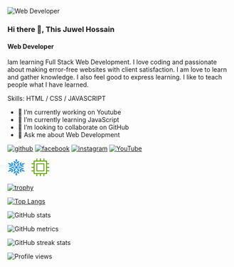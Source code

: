 ![Web Developer](https://scontent.fdac142-1.fna.fbcdn.net/v/t39.30808-6/273534581_1284874418687523_4801038903075007833_n.jpg?_nc_cat=102&cb=99be929b-59f725be&ccb=1-7&_nc_sid=e3f864&_nc_ohc=bzHtbd9xUasAX_69I5K&_nc_ht=scontent.fdac142-1.fna&oh=00_AfD67ViXswPmW_hsSGgiThzQIjdr040FbGE2_5EDNxaCiw&oe=64D23419)

### Hi there 👋, This Juwel Hossain
#### Web Developer


Iam learning Full Stack Web Development. I love coding and passionate about making error-free websites with client satisfaction. I am love to learn and gather knowledge. I also feel good to express learning. I like to teach people what I have learned. 

Skills: HTML / CSS / JAVASCRIPT

- 🔭 I’m currently working on Youtube 
- 🌱 I’m currently learning JavaScript 
- 👯 I’m looking to collaborate on GitHub 
- 💬 Ask me about Web Development 


[<img src='https://cdn.jsdelivr.net/npm/simple-icons@3.0.1/icons/github.svg' alt='github' height='40'>](https://github.com/juwel164)  [<img src='https://cdn.jsdelivr.net/npm/simple-icons@3.0.1/icons/facebook.svg' alt='facebook' height='40'>](https://www.facebook.com/dali.juwel.hossain)  [<img src='https://cdn.jsdelivr.net/npm/simple-icons@3.0.1/icons/instagram.svg' alt='instagram' height='40'>](https://www.instagram.com/juwel_hossain_mafi/)  [<img src='https://cdn.jsdelivr.net/npm/simple-icons@3.0.1/icons/youtube.svg' alt='YouTube' height='40'>](https://www.youtube.com/channel/juwel_hossain)  

<a href='https://archiveprogram.github.com/'><img src='https://raw.githubusercontent.com/acervenky/animated-github-badges/master/assets/acbadge.gif' width='40' height='40'></a> <a href='https://docs.github.com/en/developers'><img src='https://raw.githubusercontent.com/acervenky/animated-github-badges/master/assets/devbadge.gif' width='40' height='40'></a> 

[![trophy](https://github-profile-trophy.vercel.app/?username=juwel164)](https://github.com/ryo-ma/github-profile-trophy)

[![Top Langs](https://github-readme-stats.vercel.app/api/top-langs/?username=juwel164)](https://github.com/anuraghazra/github-readme-stats)

![GitHub stats](https://github-readme-stats.vercel.app/api?username=juwel164&show_icons=true)  

![GitHub metrics](https://metrics.lecoq.io/juwel164)  

![GitHub streak stats](https://streak-stats.demolab.com/?user=juwel164)  

![Profile views](https://gpvc.arturio.dev/juwel164)  
